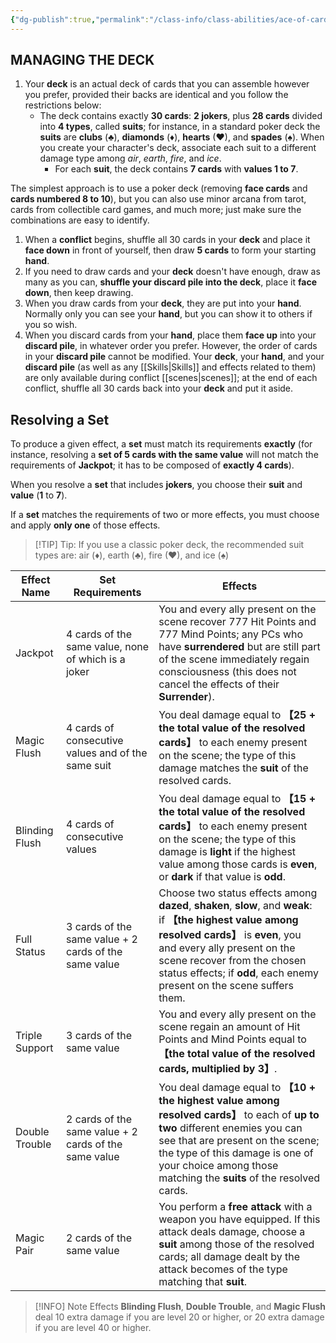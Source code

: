 ```yaml
---
{"dg-publish":true,"permalink":"/class-info/class-abilities/ace-of-cards-decks/"}
---
```


## MANAGING THE DECK 
1. Your **deck** is an actual deck of cards that you can assemble however you prefer, provided their backs are identical and you follow the restrictions below: 
	- The deck contains exactly **30 cards**: **2 jokers**, plus **28 cards** divided into **4 types**, called **suits**; for instance, in a standard poker deck the **suits** are **clubs** (♣), **diamonds** (♦), **hearts** (♥), and **spades** (♠). When you create your character's deck, associate each suit to a different damage type among *air*, *earth*, *fire*, and *ice*. 
		- For each **suit**, the deck contains **7 cards** with **values 1 to 7**. 

The simplest approach is to use a poker deck (removing **face cards** and **cards numbered 8 to 10**), but you can also use minor arcana from tarot, cards from collectible card games, and much more; just make sure the combinations are easy to identify.
1. When a **conflict** begins, shuffle all 30 cards in your **deck** and place it **face down** in front of yourself, then draw **5 cards** to form your starting **hand**. 
2. If you need to draw cards and your **deck** doesn't have enough, draw as many as you can, **shuffle your discard pile into the deck**, place it **face down**, then keep drawing.
3. When you draw cards from your **deck**, they are put into your **hand**. Normally only you can see your **hand**, but you can show it to others if you so wish. 
4. When you discard cards from your **hand**, place them **face up** into your **discard pile**, in whatever order you prefer. However, the order of cards in your **discard pile** cannot be modified. 
Your **deck**, your **hand**, and your **discard pile** (as well as any [[Skills\|Skills]] and effects related to them) are only available during conflict [[scenes\|scenes]]; at the end of each conflict, shuffle all 30 cards back into your **deck** and put it aside.

## Resolving a Set
To produce a given effect, a **set** must match its requirements **exactly** (for instance, resolving a **set of 5 cards with the same value** will not match the requirements of **Jackpot**; it has to be composed of **exactly 4 cards**).

When you resolve a **set** that includes **jokers**, you choose their **suit** and **value** (**1** to **7**).

If a **set** matches the requirements of two or more effects, you must choose and apply **only one** of those effects.

> [!TIP] Tip:
> If you use a classic poker deck, the recommended suit types are: air (♦), earth (♣), fire (♥), and ice (♠)


| Effect Name    | Set Requirements                                      | Effects                                                                                                                                                                                                                                                                               |
| -------------- | ----------------------------------------------------- | ------------------------------------------------------------------------------------------------------------------------------------------------------------------------------------------------------------------------------------------------------------------------------------- |
| Jackpot        | 4 cards of the same value, none of which is a joker   | You and every ally present on the scene recover 777 Hit Points and 777 Mind Points; any PCs who have **surrendered** but are still part of the scene immediately regain consciousness (this does not cancel the effects of their **Surrender**).                                      |
| Magic Flush    | 4 cards of consecutive values and of the same suit    | You deal damage equal to **【25 + the total value of the resolved cards】** to each enemy present on the scene; the type of this damage matches the **suit** of the resolved cards.                                                                                                     |
| Blinding Flush | 4 cards of consecutive values                         | You deal damage equal to **【15 + the total value of the resolved cards】** to each enemy present on the scene; the type of this damage is **light** if the highest value among those cards is **even**, or **dark** if that value is **odd**.                                          |
| Full Status    | 3 cards of the same value + 2 cards of the same value | Choose two status effects among **dazed**, **shaken**, **slow**, and **weak**: if **【the highest value among resolved cards】** is **even**, you and every ally present on the scene recover from the chosen status effects; if **odd**, each enemy present on the scene suffers them. |
| Triple Support | 3 cards of the same value                             | You and every ally present on the scene regain an amount of Hit Points and Mind Points equal to **【the total value of the resolved cards, multiplied by 3】**.                                                                                                                         |
| Double Trouble | 2 cards of the same value + 2 cards of the same value | You deal damage equal to **【10 + the highest value among resolved cards】** to each of **up to two** different enemies you can see that are present on the scene; the type of this damage is one of your choice among those matching the **suits** of the resolved cards.              |
| Magic Pair     | 2 cards of the same value                             | You perform a **free attack** with a weapon you have equipped. If this attack deals damage, choose a **suit** among those of the resolved cards; all damage dealt by the attack becomes of the type matching that **suit**.                                                           |

> [!INFO] Note
>Effects **Blinding Flush**, **Double Trouble**, and **Magic Flush** deal 10 extra damage if you are level 20 or higher, or 20 extra damage if you are level 40 or higher.

